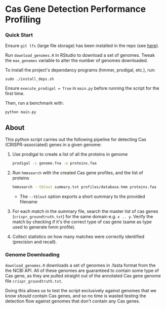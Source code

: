# Cas Gene Detection Performance Profiling

### Quick Start

Ensure `git lfs` (large file storage) has been installed in the repo (see [here](https://git-lfs.github.com/)).

Run `download_genomes.R` in RStudio to download a set of genomes. Tweak the `max_genomes` variable to alter the number of genomes downloaded.

To install the project's dependancy programs (hmmer, prodigal, etc.), run:

```shell
sudo ./install_deps.sh
```

Ensure `execute_prodigal = True` in `main.py` before running the script for the first time.

Then, run a benchmark with:

```py
python main.py
```

## About

This python script carries out the following pipeline for detecting Cas (CRISPR-associated) genes in a given genome:
    
1. Use prodigal to create a list of all the proteins in genome
    
    ```bash
    prodigal -i genome.fna -a proteins.faa
    ```
    
2. Run `hmmsearch` with the created Cas gene profiles, and the list of proteins
    
    ```bash
    hmmsearch --tblout summary.txt profiles/database.hmm proteins.faa
    ```
    
    - The `--tblout` option exports a short summary to the provided filename

4. For each match in the summary file, search the master list of cas genes (`crispr_groundtruth.txt`) for the same domain e.g. `x .. y`. Verify the match by checking if it's the correct type of cas gene (same as type used to generate hmm profile).

5. Collect statistics on how many matches were correctly identified (precision and recall).

### Genome Downloading

`download_genomes.R` downloads a set of genomes in .fasta format from the the NCBI API. All of these genomes are guaranteed to contain some type of Cas gene, as they are pulled straight out of the annotated Cas gene genome file `crispr_groundtruth.txt`.

Doing this allows us to test the script exclusively against genomes that we know *should* contain Cas genes, and so no time is wasted testing the detection flow against genomes that don't contain any Cas genes.

